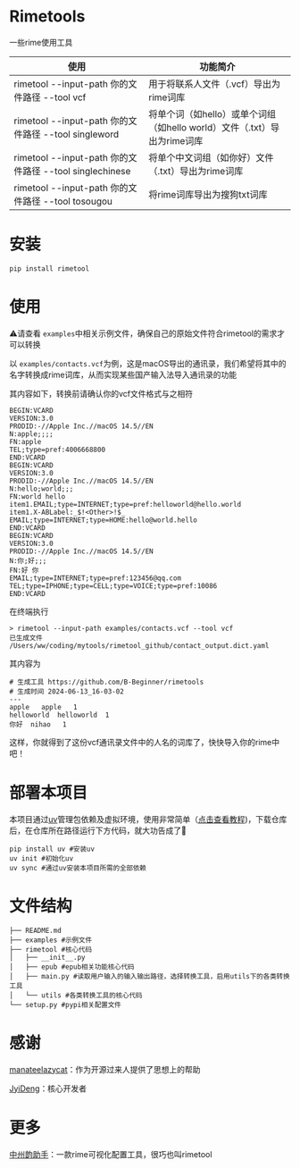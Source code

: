 # Rimetools

一些rime使用工具

| 使用                                                    | 功能简介                                                                 |
| ------------------------------------------------------- | ------------------------------------------------------------------------ |
| rimetool --input-path 你的文件路径 --tool vcf           | 用于将联系人文件（.vcf）导出为rime词库                                   |
| rimetool --input-path 你的文件路径 --tool singleword    | 将单个词（如hello）或单个词组（如hello world）文件（.txt）导出为rime词库 |
| rimetool --input-path 你的文件路径 --tool singlechinese | 将单个中文词组（如你好）文件（.txt）导出为rime词库                       |
| rimetool --input-path 你的文件路径 --tool tosougou      | 将rime词库导出为搜狗txt词库                                              |

# 安装

```
pip install rimetool
```

# 使用

⚠️请查看 `examples`中相关示例文件，确保自己的原始文件符合rimetool的需求才可以转换

以 `examples/contacts.vcf`为例，这是macOS导出的通讯录，我们希望将其中的名字转换成rime词库，从而实现某些国产输入法导入通讯录的功能

其内容如下，转换前请确认你的vcf文件格式与之相符

```
BEGIN:VCARD
VERSION:3.0
PRODID:-//Apple Inc.//macOS 14.5//EN
N:apple;;;;
FN:apple
TEL;type=pref:4006668800
END:VCARD
BEGIN:VCARD
VERSION:3.0
PRODID:-//Apple Inc.//macOS 14.5//EN
N:hello;world;;;
FN:world hello
item1.EMAIL;type=INTERNET;type=pref:helloworld@hello.world
item1.X-ABLabel:_$!<Other>!$_
EMAIL;type=INTERNET;type=HOME:hello@world.hello
END:VCARD
BEGIN:VCARD
VERSION:3.0
PRODID:-//Apple Inc.//macOS 14.5//EN
N:你;好;;;
FN:好 你
EMAIL;type=INTERNET;type=pref:123456@qq.com
TEL;type=IPHONE;type=CELL;type=VOICE;type=pref:10086
END:VCARD
```

在终端执行

```
> rimetool --input-path examples/contacts.vcf --tool vcf
已生成文件 /Users/ww/coding/mytools/rimetool_github/contact_output.dict.yaml
```

其内容为

```
# 生成工具 https://github.com/B-Beginner/rimetools
# 生成时间 2024-06-13_16-03-02
---
apple	apple	1
helloworld	helloworld	1
你好	nihao	1
```

这样，你就得到了这份vcf通讯录文件中的人名的词库了，快快导入你的rime中吧！

# 部署本项目

本项目通过[uv](https://docs.astral.sh/uv/)管理包依赖及虚拟环境，使用非常简单（[点击查看教程](https://forum.beginner.center/t/topic/2137))，下载仓库后，在仓库所在路径运行下方代码，就大功告成了🤟

```
pip install uv #安装uv
uv init #初始化uv
uv sync #通过uv安装本项目所需的全部依赖
```

# 文件结构

```.
├── README.md
├── examples #示例文件
├── rimetool #核心代码
│   ├── __init__.py
│   ├── epub #epub相关功能核心代码
│   ├── main.py #读取用户输入的输入输出路径，选择转换工具，启用utils下的各类转换工具
│   └── utils #各类转换工具的核心代码
└── setup.py #pypi相关配置文件
```

# 感谢

[manateelazycat](https://manateelazycat.github.io/)：作为开源过来人提供了思想上的帮助

[JyiDeng](https://github.com/JyiDeng)：核心开发者

# 更多

[中州韵助手](https://github.com/yanhuacuo/rimetool)：一款rime可视化配置工具，很巧也叫rimetool
